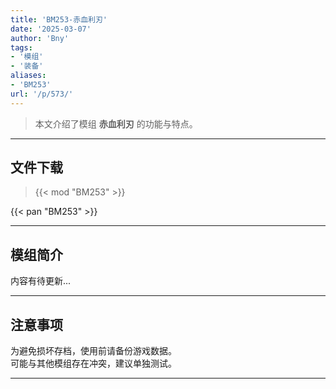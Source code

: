 ```yaml
---
title: 'BM253-赤血利刃'
date: '2025-03-07'
author: 'Bny'
tags:
- '模组'
- '装备'
aliases:
- 'BM253'
url: '/p/573/'
---
```


> 本文介绍了模组 **赤血利刃** 的功能与特点。

---

## 文件下载  

> {{< mod "BM253" >}}  

{{< pan "BM253" >}}  

---

## 模组简介

>  
内容有待更新...  

---

## 注意事项

>  
为避免损坏存档，使用前请备份游戏数据。  
可能与其他模组存在冲突，建议单独测试。  

---

